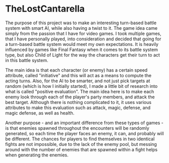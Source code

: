 # TheLostCantarella

  The purpose of this project was to make an interesting turn-based battle system with smart AI, while also having a twist to it. The game idea came simply from the passion that I have for video games. I took multiple games, that I have personally played, into consideration and decided that going for a turn-based battle system would meet my own expectations. It is heavily influenced by games like Final Fantasy when it comes to its battle system type, but also Child of Light for the way the characters get their turn to act in this battle system.

  The main idea is that each character (or enemy) has a certain speed attribute, called "initiative" and this will act as a means to compute the acting turns. Also, for the AI to be smarter, and not just pick targets at random (which is how I initially started), I made a little bit of research into what is called "positive evaluation". The main idea here is to make each enemy look through each of the player's party members, and attack the best target. Although there is nothing complicated to it, it uses various attributes to make this evaluation such as attack, magic, defense, and magic defense, as well as health.

  Another purpose - and an important difference from these types of games - is that enemies spawned throughout the encounters will be randomly generated, so each time the player faces an enemy, it can, and probably will be different. The chances for players to find themselves in two identical fights are not impossible, due to the lack of the enemy pool, but messing around with the number of enemies that are spawned within a fight helps when generating the enemies.
